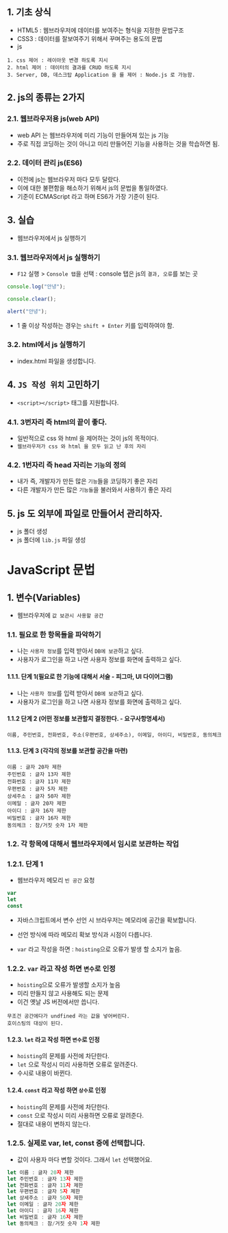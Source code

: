 ## 1. 기초 상식

- HTML5 : 웹브라우저에 데이터를 보여주는 형식을 지정한 문법구조
- CSS3 : 데이터를 잘보여주기 위해서 꾸며주는 용도의 문법
- js

```
1. css 제어 : 레이아웃 변경 하도록 지시
2. html 제어 : 데이터의 결과를 CRUD 하도록 지시
3. Server, DB, 데스크탑 Application 을 를 제어 : Node.js 로 가능함.
```

## 2. js의 종류는 2가지

### 2.1. 웹브라우저용 js(web API)

- web API 는 웹브라우저에 미리 기능이 만들어져 있는 js 기능
- 주로 직접 코딩하는 것이 아니고 미리 만들어진 기능을 사용하는 것을 학습하면 됨.

### 2.2. 데이터 관리 js(ES6)

- 이전에 js는 웹브라우저 마다 모두 달랐다.
- 이에 대한 불편함을 해소하기 위해서 js의 문법을 통일하였다.
- 기준이 ECMAScript 라고 하며 ES6가 가장 기준이 된다.

## 3. 실습

- 웹브라우저에서 js 실행하기

### 3.1. 웹브라우저에서 js 실행하기

- `F12` 실행 > `Console 탭`을 선택 : console 탭은 js의 `결과, 오류`를 보는 곳

```js
console.log("안녕");
```

```js
console.clear();
```

```js
alert("안녕");
```

- 1 줄 이상 작성하는 경우는 `shift + Enter` 키를 입력하여야 함.

### 3.2. html에서 js 실행하기

- index.html 파일을 생성합니다.

## 4. `JS 작성 위치` 고민하기

- `<script></script>` 태그를 지원합니다.

### 4.1. 3번자리 즉 html의 끝이 좋다.

- 일반적으로 css 와 html 을 제어하는 것이 js의 목적이다.
- `웹브라우저가 css 와 html 을 모두 읽고 난 후의 자리`

### 4.2. 1번자리 즉 head 자리는 `기능`의 정의

- 내가 즉, 개발자가 만든 많은 `기능`들을 코딩하기 좋은 자리
- 다른 개발자가 만든 많은 `기능들`을 불러와서 사용하기 좋은 자리

## 5. js 도 외부에 파일로 만들어서 관리하자.

- js 폴더 생성
- js 폴더에 `lib.js` 파일 생성

# JavaScript 문법

## 1. 변수(Variables)

- 웹브라우저에 `값 보관시 사용할 공간`

### 1.1. 필요로 한 항목들을 파악하기

- 나는 `사용자 정보`를 입력 받아서 `DB에 보관`하고 싶다.
- 사용자가 로그인을 하고 나면 사용자 정보를 화면에 출력하고 싶다.

#### 1.1.1. 단계 1(필요로 한 기능에 대해서 서술 - 피그마, UI 다이어그램)

- 나는 `사용자 정보`를 입력 받아서 `DB에 보관`하고 싶다.
- 사용자가 로그인을 하고 나면 사용자 정보를 화면에 출력하고 싶다.

#### 1.1.2 단계 2 (어떤 정보를 보관할지 결정한다. - 요구사항명세서)

```
이름, 주민번호, 전화번호, 주소(우편번호, 상세주소), 이메일, 아이디, 비밀번호, 동의체크
```

#### 1.1.3. 단계 3 (각각의 정보를 보관할 공간을 마련)

```
이름 : 글자 20자 제한
주민번호 : 글자 13자 제한
전화번호 : 글자 11자 제한
우편번호 : 글자 5자 제한
상세주소 : 글자 50자 제한
이메일 : 글자 20자 제한
아이디 : 글자 16자 제한
비밀번호 : 글자 16자 제한
동의체크 : 참/거짓 숫자 1자 제한
```

### 1.2. 각 항목에 대해서 웹브라우저에서 임시로 보관하는 작업

### 1.2.1. 단계 1

- 웹브라우저 메모리 `빈 공간` 요청

```js
var
let
const
```

- 자바스크립트에서 변수 선언 시 브라우저는 메모리에 공간을 확보합니다.
- 선언 방식에 따라 메모리 확보 방식과 시점이 다릅니다.

- `var` 라고 작성을 하면 : `hoisting`으로 오류가 발생 할 소지가 높음.

### 1.2.2. `var` 라고 작성 하면 `변수`로 인정

- `hoisting`으로 오류가 발생할 소지가 높음
- 미리 만들지 않고 사용해도 되는 문제
- 이건 옛날 JS 버전에서만 씁니다.

```
무조건 공간에다가 undfined 라는 값을 넣어버린다.
호이스팅의 대상이 된다.
```

#### 1.2.3. `let` 라고 작성 하면 `변수`로 인정

- `hoisting`의 문제를 사전에 차단한다.
- `let` 으로 작성시 미리 사용하면 오류로 알려준다.
- 수시로 내용이 바뀐다.

#### 1.2.4. `const` 라고 작성 하면 `상수`로 인정

- `hoisting`의 문제를 사전에 차단한다.
- `const` 으로 작성시 미리 사용하면 오류로 알려준다.
- 절대로 내용이 변하지 않는다.

### 1.2.5. 실제로 var, let, const 중에 선택합니다.

- 값이 사용자 마다 변할 것이다. 그래서 `let` 선택했어요.

```js
let 이름 : 글자 20자 제한
let 주민번호 : 글자 13자 제한
let 전화번호 : 글자 11자 제한
let 우편번호 : 글자 5자 제한
let 상세주소 : 글자 50자 제한
let 이메일 : 글자 20자 제한
let 아이디 : 글자 16자 제한
let 비밀번호 : 글자 16자 제한
let 동의체크 : 참/거짓 숫자 1자 제한
```

